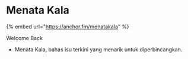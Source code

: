 # Menata Kala

{% embed url="https://anchor.fm/menatakala" %}

Welcome Back

* Menata Kala, bahas isu terkini yang menarik untuk diperbincangkan. 





